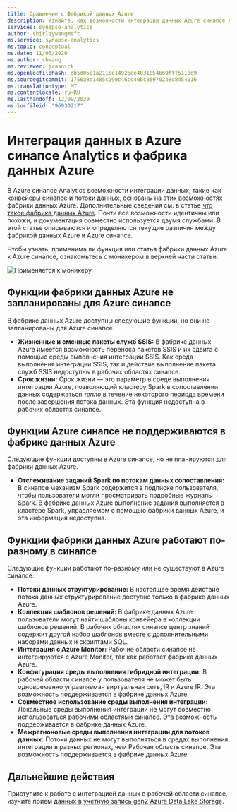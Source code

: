 ```yaml
---
title: Сравнение с Фабрикой данных Azure
description: Узнайте, как возможности интеграции данных Azure синапсе Analytics отличаются от функций фабрики данных Azure.
services: synapse-analytics
author: shirleywangmsft
ms.service: synapse-analytics
ms.topic: conceptual
ms.date: 11/06/2020
ms.author: shwang
ms.reviewer: jrasnick
ms.openlocfilehash: db5d05e1a211ce14926ee4031054669fff5110d9
ms.sourcegitcommit: 1756a8a1485c290c46cc40bc869702b8c8454016
ms.translationtype: MT
ms.contentlocale: ru-RU
ms.lasthandoff: 12/09/2020
ms.locfileid: "96930217"
---
```

# <a name="data-integration-in-azure-synapse-analytics-versus-azure-data-factory"></a>Интеграция данных в Azure синапсе Analytics и фабрика данных Azure

В Azure синапсе Analytics возможности интеграции данных, такие как конвейеры синапсе и потоки данных, основаны на этих возможностях фабрики данных Azure. Дополнительные сведения см. в статье [что такое фабрика данных Azure](../../data-factory/introduction.md). Почти все возможности идентичны или похожи, и документация совместно используется двумя службами. В этой статье описываются и определяются текущие различия между фабрикой данных Azure и Azure синапсе.

Чтобы узнать, применима ли функция или статья фабрики данных Azure к Azure синапсе, ознакомьтесь с моникером в верхней части статьи.

![Применяется к моникеру](../media/concepts-data-factory-differences/applies-to-moniker.png "Применяется к моникеру")

## <a name="features-in-azure-data-factory-not-planned-for-azure-synapse"></a>Функции фабрики данных Azure не запланированы для Azure синапсе

В фабрике данных Azure доступны следующие функции, но они не запланированы для Azure синапсе.

* **Жизненные и сменные пакеты служб SSIS:** В фабрике данных Azure имеется возможность переноса пакетов SSIS и их сдвига с помощью среды выполнения интеграции SSIS. Как среда выполнения интеграции SSIS, так и действие выполнение пакета служб SSIS недоступны в рабочих областях синапсе. 
* **Срок жизни:** Срок жизни — это параметр в среде выполнения интеграции Azure, позволяющий кластеру Spark в сопоставлении данных содержаться *тепло* в течение некоторого периода времени после завершения потока данных. Эта функция недоступна в рабочих областях синапсе.

## <a name="azure-synapse-features-not-supported-in-azure-data-factory"></a>Функции Azure синапсе не поддерживаются в фабрике данных Azure

Следующие функции доступны в Azure синапсе, но не планируются для фабрики данных Azure.

* **Отслеживание заданий Spark по потокам данных сопоставления:** В синапсе механизм Spark содержится в подписке пользователя, чтобы пользователи могли просматривать подробные журналы Spark. В фабрике данных Azure выполнение задания выполняется в кластере Spark, управляемом с помощью фабрики данных Azure, и эта информация недоступна. 

## <a name="azure-data-factory-features-that-behave-differently-in-synapse"></a>Функции фабрики данных Azure работают по-разному в синапсе

Следующие функции работают по-разному или не существуют в Azure синапсе. 

* **Потоки данных структурирование:** В настоящее время действие потока данных структурирование доступно только в фабрике данных Azure.
* **Коллекция шаблонов решений:** В фабрике данных Azure пользователи могут найти шаблоны конвейера в коллекции шаблонов решений. В рабочих областях синапсе центр знаний содержит другой набор шаблонов вместе с дополнительными наборами данных и скриптами SQL. 
* **Интеграция с Azure Monitor:** Рабочие области синапсе не интегрируются с Azure Monitor, так как работает фабрика данных Azure.
* **Конфигурация среды выполнения гибридной интеграции:** В рабочей области синапсе у пользователя не может быть одновременно управляемая виртуальная сеть, IR и Azure IR. Эта возможность поддерживается в фабрике данных Azure.
* **Совместное использование среды выполнения интеграции:** Локальные среды выполнения интеграции не могут совместно использоваться рабочими областями синапсе. Эта возможность поддерживается в фабрике данных Azure.
* **Межрегионовые среды выполнения интеграции для потоков данных:** Потоки данных не могут выполняться в средах выполнения интеграции в разных регионах, чем Рабочая область синапсе. Эта возможность поддерживается в фабрике данных Azure.

## <a name="next-steps"></a>Дальнейшие действия

Приступите к работе с интеграцией данных в рабочей области синапсе, изучите прием [данных в учетную запись gen2 Azure Data Lake Storage](data-integration-data-lake.md).
